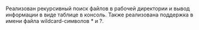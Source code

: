 Реализован рекурсивный поиск файлов в рабочей директории и вывод информации в виде таблице в консоль.
Также реализована поддержка в имени файла wildcard-символов * и ?.
